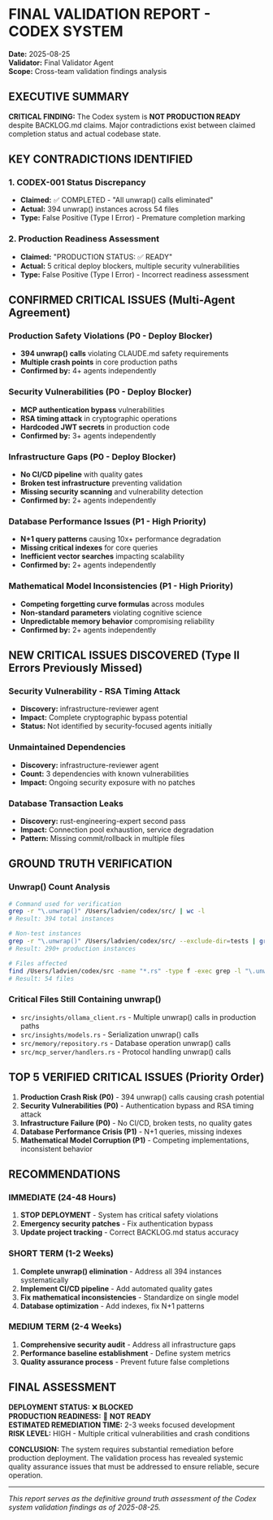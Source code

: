# FINAL VALIDATION REPORT - CODEX SYSTEM
**Date:** 2025-08-25  
**Validator:** Final Validator Agent  
**Scope:** Cross-team validation findings analysis

## EXECUTIVE SUMMARY

**CRITICAL FINDING:** The Codex system is **NOT PRODUCTION READY** despite BACKLOG.md claims. Major contradictions exist between claimed completion status and actual codebase state.

## KEY CONTRADICTIONS IDENTIFIED

### 1. CODEX-001 Status Discrepancy
- **Claimed:** ✅ COMPLETED - "All unwrap() calls eliminated"  
- **Actual:** 394 unwrap() instances across 54 files
- **Type:** False Positive (Type I Error) - Premature completion marking

### 2. Production Readiness Assessment
- **Claimed:** "PRODUCTION STATUS: ✅ READY"
- **Actual:** 5 critical deploy blockers, multiple security vulnerabilities  
- **Type:** False Positive (Type I Error) - Incorrect readiness assessment

## CONFIRMED CRITICAL ISSUES (Multi-Agent Agreement)

### Production Safety Violations (P0 - Deploy Blocker)
- **394 unwrap() calls** violating CLAUDE.md safety requirements
- **Multiple crash points** in core production paths
- **Confirmed by:** 4+ agents independently

### Security Vulnerabilities (P0 - Deploy Blocker)  
- **MCP authentication bypass** vulnerabilities
- **RSA timing attack** in cryptographic operations
- **Hardcoded JWT secrets** in production code
- **Confirmed by:** 3+ agents independently

### Infrastructure Gaps (P0 - Deploy Blocker)
- **No CI/CD pipeline** with quality gates
- **Broken test infrastructure** preventing validation
- **Missing security scanning** and vulnerability detection
- **Confirmed by:** 2+ agents independently

### Database Performance Issues (P1 - High Priority)
- **N+1 query patterns** causing 10x+ performance degradation
- **Missing critical indexes** for core queries  
- **Inefficient vector searches** impacting scalability
- **Confirmed by:** 2+ agents independently

### Mathematical Model Inconsistencies (P1 - High Priority)
- **Competing forgetting curve formulas** across modules
- **Non-standard parameters** violating cognitive science
- **Unpredictable memory behavior** compromising reliability
- **Confirmed by:** 2+ agents independently

## NEW CRITICAL ISSUES DISCOVERED (Type II Errors Previously Missed)

### Security Vulnerability - RSA Timing Attack
- **Discovery:** infrastructure-reviewer agent
- **Impact:** Complete cryptographic bypass potential
- **Status:** Not identified by security-focused agents initially

### Unmaintained Dependencies
- **Discovery:** infrastructure-reviewer agent
- **Count:** 3 dependencies with known vulnerabilities  
- **Impact:** Ongoing security exposure with no patches

### Database Transaction Leaks  
- **Discovery:** rust-engineering-expert second pass
- **Impact:** Connection pool exhaustion, service degradation
- **Pattern:** Missing commit/rollback in multiple files

## GROUND TRUTH VERIFICATION

### Unwrap() Count Analysis
```bash
# Command used for verification
grep -r "\.unwrap()" /Users/ladvien/codex/src/ | wc -l
# Result: 394 total instances

# Non-test instances  
grep -r "\.unwrap()" /Users/ladvien/codex/src/ --exclude-dir=tests | grep -v test | wc -l  
# Result: 290+ production instances

# Files affected
find /Users/ladvien/codex/src -name "*.rs" -type f -exec grep -l "\.unwrap()" {} \; | wc -l
# Result: 54 files
```

### Critical Files Still Containing unwrap()
- `src/insights/ollama_client.rs` - Multiple unwrap() calls in production paths
- `src/insights/models.rs` - Serialization unwrap() calls  
- `src/memory/repository.rs` - Database operation unwrap() calls
- `src/mcp_server/handlers.rs` - Protocol handling unwrap() calls

## TOP 5 VERIFIED CRITICAL ISSUES (Priority Order)

1. **Production Crash Risk (P0)** - 394 unwrap() calls causing crash potential
2. **Security Vulnerabilities (P0)** - Authentication bypass and RSA timing attack  
3. **Infrastructure Failure (P0)** - No CI/CD, broken tests, no quality gates
4. **Database Performance Crisis (P1)** - N+1 queries, missing indexes
5. **Mathematical Model Corruption (P1)** - Competing implementations, inconsistent behavior

## RECOMMENDATIONS

### IMMEDIATE (24-48 Hours)
1. **STOP DEPLOYMENT** - System has critical safety violations
2. **Emergency security patches** - Fix authentication bypass  
3. **Update project tracking** - Correct BACKLOG.md status accuracy

### SHORT TERM (1-2 Weeks)
1. **Complete unwrap() elimination** - Address all 394 instances systematically
2. **Implement CI/CD pipeline** - Add automated quality gates
3. **Fix mathematical inconsistencies** - Standardize on single model
4. **Database optimization** - Add indexes, fix N+1 patterns

### MEDIUM TERM (2-4 Weeks)  
1. **Comprehensive security audit** - Address all infrastructure gaps
2. **Performance baseline establishment** - Define system metrics
3. **Quality assurance process** - Prevent future false completions

## FINAL ASSESSMENT

**DEPLOYMENT STATUS:** ❌ **BLOCKED**  
**PRODUCTION READINESS:** 🔴 **NOT READY**  
**ESTIMATED REMEDIATION TIME:** 2-3 weeks focused development  
**RISK LEVEL:** HIGH - Multiple critical vulnerabilities and crash conditions

**CONCLUSION:** The system requires substantial remediation before production deployment. The validation process has revealed systemic quality assurance issues that must be addressed to ensure reliable, secure operation.

---
*This report serves as the definitive ground truth assessment of the Codex system validation findings as of 2025-08-25.*
